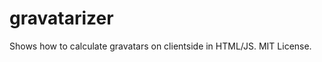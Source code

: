 gravatarizer
============

Shows how to calculate gravatars on clientside in HTML/JS.  MIT License.
